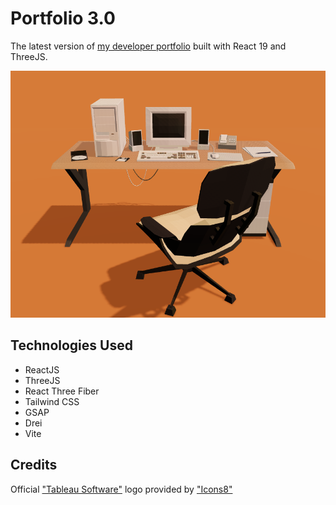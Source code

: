 # Portfolio 3.0
The latest version of [my developer portfolio](https://seancurrlin.com/) built with React 19 and ThreeJS.

![banner_image](public/images/portfolio_3.png)

## Technologies Used
* ReactJS
* ThreeJS
* React Three Fiber
* Tailwind CSS
* GSAP
* Drei
* Vite

## Credits
Official ["Tableau Software"](https://icons8.com/icon/9Kvi1p1F0tUo/tableau-software) logo provided by ["Icons8"](https://icons8.com)